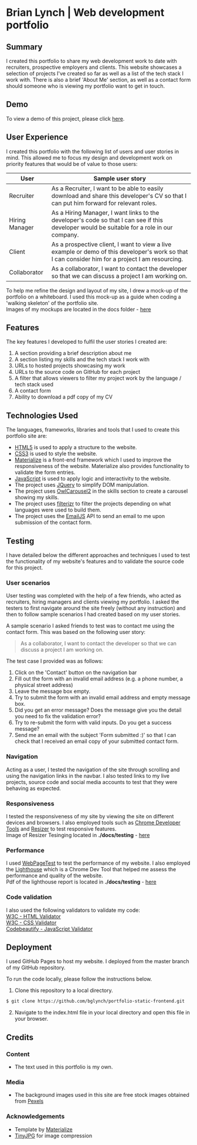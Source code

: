 # Brian Lynch | Web development portfolio

## Summary
I created this portfolio to share my web development work to date with recruiters, prospective employers and clients. This website showcases a selection of projects I've created so far as well as a list of the tech stack I work with. There is also a brief 'About Me' section, as well as a contact form should someone who is viewing my portfolio want to get in touch. 

## Demo
To view a demo of this project, please click [here](https://bglynch.github.io/portfolio/).

## User Experience
I created this portfolio with the following list of users and user stories in mind. This allowed me to focus my design and development work on priority features that would be of value to those users:

| User | Sample user story |
| ------ | ------ |
| Recruiter | As a Recruiter, I want to be able to easily download and share this developer's CV so that I can put him forward for relevant roles. |
| Hiring Manager | As a Hiring Manager, I want links to the developer's code so that I can see if this developer would be suitable for a role in our company. |
| Client | As a prospective client, I want to view a live example or demo of this developer's work so that I can consider him for a project I am resourcing. |
| Collaborator | As a collaborator, I want to contact the developer so that we can discuss a project I am working on. |

To help me refine the design and layout of my site, I drew a mock-up of the portfolio on a whiteboard. 
I used this mock-up as a guide when coding a 'walking skeleton' of the portfolio site.  
Images of my mockups are located in the docs folder - [here](https://github.com/bglynch/portfolio-static-frontend/tree/master/docs/wireframes)


## Features
The key features I developed to fulfil the user stories I created are:
1. A section providing a brief description about me
2. A section listing my skills and the tech stack I work with
3. URLs to hosted projects showcasing my work 
4. URLs to the source code on GitHub for each project 
5. A filter that allows viewers to filter my project work by the language / tech stack used
6. A contact form
7. Ability to download a pdf copy of my CV

## Technologies Used
The languages, frameworks, libraries and tools that I used to create this portfolio site are:  
- [HTML5](https://www.w3.org/html/) is used to apply a structure to the website.
- [CSS3](https://www.w3.org/Style/CSS/) is used to style the website. 
- [Materialize](https://materializecss.com/) is a front-end framework which I used to improve the responsiveness of the website. Materialize also provides functionality to validate the form entries. 
- [JavaScript](https://developer.mozilla.org/bm/docs/Web/JavaScript) is used to apply logic and interactivity to the website.
- The project uses [JQuery](https://jquery.com) to simplify DOM manipulation.
- The project uses [OwlCarousel2](https://owlcarousel2.github.io/OwlCarousel2/) in the skills section to create a carousel showing my skills.
- The project uses [filterizr](http://yiotis.net/filterizr/) to filter the projects depending on what languages were used to build them.
- The project uses the [EmailJS](https://jquery.com) API to send an email to me upon submission of the contact form. 

## Testing
I have detailed below the different approaches and techniques I used to test the functionality of my website's features and to validate the source code for this project. 

### User scenarios
User testing was completed with the help of a few friends, who acted as recruiters, hiring managers and clients viewing my portfolio. I asked the testers to first navigate around the site freely (without any instruction) and then to follow sample scenarios I had created based on my user stories. 

A sample scenario I asked friends to test was to contact me using the contact form. This was based on the following user story: 
> As a collaborator, I want to contact the developer so that we can discuss a project I am working on.

The test case I provided was as follows:  
1. Click on the 'Contact' button on the navigation bar
2. Fill out the form with an invalid email address (e.g. a phone number, a physical street address)
3. Leave the message box empty.
4. Try to submit the form with an invalid email address and empty message box. 
5. Did you get an error message? Does the message give you the detail you need to fix the validation error?
6. Try to re-submit the form with valid inputs. Do you get a success message?
7. Send me an email with the subject 'Form submitted :)' so that I can check that I received an email copy of your submitted contact form. 

### Navigation
Acting as a user, I tested the navigation of the site through scrolling and using the navigation links in the navbar. I also tested links to my live projects, source code and social media accounts to test that they were behaving as expected. 

### Responsiveness
I tested the responsiveness of my site by viewing the site on different devices and browsers. 
I also employed tools such as [Chrome Developer Tools](https://developers.google.com/web/tools/chrome-devtools/) and [Resizer](https://material.io/tools/resizer/#url=https%3A%2F%2Fbglynch.github.io%2Fportfolio-static-frontend%2F) to test responsive features.  
Image of Resizer Tesinging located in **./docs/testing** - [here](https://github.com/bglynch/portfolio-static-frontend/tree/master/docs/testing)

### Performance
I used [WebPageTest](https://www.webpagetest.org/) to test the performance of my website. 
I also employed the [Lighthouse](https://developers.google.com/web/tools/lighthouse/) which is a Chrome Dev Tool that helped me assess the performance and quality of the website.  
Pdf of the lighthouse report is located in **./docs/testing** - [here](https://github.com/bglynch/portfolio-static-frontend/tree/master/docs/testing)

### Code validation
I also used the following validators to validate my code:  
[W3C - HTML Validator](https://validator.w3.org/)  
[W3C - CSS Validator](http://jigsaw.w3.org/css-validator/)  
[Codebeautify - JavaScript Validator ](https://codebeautify.org/jsvalidate)

## Deployment
I used GitHub Pages to host my website. I deployed from the master branch of my GitHub repository.

To run the code locally, please follow the instructions below. 
1. Clone this repository to a local directory. 
```sh
$ git clone https://github.com/bglynch/portfolio-static-frontend.git
```
2. Navigate to the index.html file in your local directory and open this file in your browser. 

## Credits
### Content
- The text used in this portfolio is my own.

### Media
- The background images used in this site are free stock images obtained from [Pexels](https://www.pexels.com/)

### Acknowledgements
- Template by [Materialize](https://materializecss.com/getting-started.html)
- [TinyJPG](https://tinyjpg.com/) for image compression